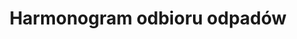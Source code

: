 ---
title: "Harmonogram odbioru odpadów"
short_name: "Harmonogramy"
draft: false
# page title background image
bg_image: "images/backgrounds/harmonogram.jpg"
feature_item:
   name : "Harmonogram"
   icon : "ti-calendar" # icon pack : https://themify.me/themify-icons
   content : "Sprawdź aktualny harmonogram wywozu śmieci na rok 2020/2021."
# category
category: "harmonogram"
aktualnosci_enabled: "True"
data_min: "01/05/2020"
data_max: "01/12/2021"

---